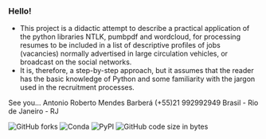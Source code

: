 ### Hello!
- This project is a didactic attempt to describe a practical application of the python libraries NTLK, pumbpdf and wordcloud, for processing resumes to be included in a list of descriptive profiles of jobs (vacancies) normally advertised in large circulation vehicles, or broadcast on the social networks.
- It is, therefore, a step-by-step approach, but it assumes that the reader has the basic knowledge of Python and some familiarity with the jargon used in the recruitment processes.

See you...
Antonio Roberto Mendes Barberá
(+55)21 992992949
Brasil - Rio de Janeiro - RJ

![GitHub forks](https://img.shields.io/github/forks/arbarbera/Curricula-Processing-Resumes?color=%2327FF01&label=Forks&logo=GITHUB&logoColor=%2327FF01&style=plastic)
![Conda](https://img.shields.io/conda/v/conda-forge/python?color=%2301FFF3&label=conda&logo=ANACONDA&logoColor=%2301FFF3&style=plastic)
![PyPI](https://img.shields.io/pypi/v/nine?color=%2323B8F9%20&logo=PyPI&logoColor=%2323B8F9%20&style=plastic)
![GitHub code size in bytes](https://img.shields.io/github/languages/code-size/arbarbera/Curricula-Processing-Resumes?color=%23FFC300&logo=GITHUB&logoColor=%23FFC300&style=plastic)
